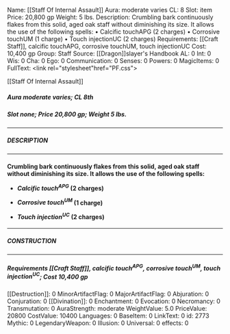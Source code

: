 Name: [[Staff Of Internal Assault]]
Aura: moderate varies
CL: 8
Slot: item
Price: 20,800 gp
Weight: 5 lbs.
Description: Crumbling bark continuously flakes from this solid, aged oak staff without diminishing its size. It allows the use of the following spells: • Calcific touchAPG (2 charges) • Corrosive touchUM (1 charge) • Touch injectionUC (2 charges)
Requirements: [[Craft Staff]], calcific touchAPG, corrosive touchUM, touch injectionUC
Cost: 10,400 gp
Group: Staff
Source: [[Dragon]]slayer's Handbook
AL: 0
Int: 0
Wis: 0
Cha: 0
Ego: 0
Communication: 0
Senses: 0
Powers: 0
MagicItems: 0
FullText: <link rel="stylesheet"href="PF.css"><div class="heading"><p class="alignleft">[[Staff Of Internal Assault]]</p><div style="clear: both;"></div></div><div><h5><b>Aura </b>moderate varies; <b>CL </b>8th</h5><h5><b>Slot </b>none; <b>Price </b>20,800 gp; <b>Weight </b>5 lbs.</h5></div><hr/><div><h5><b>DESCRIPTION</b></h5></div><hr/><div><h4><p>Crumbling bark continuously flakes from this solid, aged oak staff without diminishing its size. It allows the use of the following spells: </p><p><ul><li> <i>Calcific touch<sup>APG</sup></i> (2 charges) </p><p><li> <i>Corrosive touch<sup>UM</sup></i> (1 charge) </p><p><li> <i>Touch injection<sup>UC</sup></i> (2 charges)</ul></p></h4></div><hr/><div><h5><b>CONSTRUCTION</b></h5></div><hr/><div><h5><b>Requirements </b>[[Craft Staff]], <i>calcific touch<sup>APG</sup></i>, <i>corrosive touch<sup>UM</sup></i>, <i>touch injection<sup>UC</sup></i>; <b>Cost </b>10,400 gp</h5></div>
[[Destruction]]: 0
MinorArtifactFlag: 0
MajorArtifactFlag: 0
Abjuration: 0
Conjuration: 0
[[Divination]]: 0
Enchantment: 0
Evocation: 0
Necromancy: 0
Transmutation: 0
AuraStrength: moderate
WeightValue: 5.0
PriceValue: 20800
CostValue: 10400
Languages: 0
BaseItem: 0
LinkText: 0
id: 2773
Mythic: 0
LegendaryWeapon: 0
Illusion: 0
Universal: 0
effects: 0
